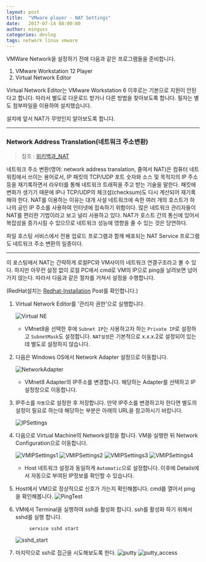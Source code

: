 ```yaml
---
layout: post
title:  "VMware player - NAT Settings"
date:   2017-07-14 08:00:00
author: minguss
categories: devlog
tags: network linux vmware
---
```



 VMWare Network을 설정하기 전에 다음과 같은 프로그램들을 준비합니다.

1. VMware Workstation 12 Player
1. Virtual Network Editor

Virtual Network Editor는 VMware Workstation 6 이후로는 기본으로 지원이 안된다고 합니다. 따라서 별도로 다운로드 받거나 다른 방법을 찾아보도록 합니다. 필자는 별도 첨부파일을 이용하여 설치했습니다.

설치에 앞서 NAT가 무엇인지 알아보도록 합니다.

---

### Network Address Translation(네트워크 주소변환)

>참조 : [위키백과_NAT](https://ko.wikipedia.org/wiki/%EB%84%A4%ED%8A%B8%EC%9B%8C%ED%81%AC_%EC%A3%BC%EC%86%8C_%EB%B3%80%ED%99%98 "위키")

네트워크 주소 변환(영어: network address translation, 줄여서 NAT)은 컴퓨터 네트워킹에서 쓰이는 용어로서, IP 패킷의 TCP/UDP 포트 숫자와 소스 및 목적지의 IP 주소 등을 재기록하면서 라우터를 통해 네트워크 트래픽을 주고 받는 기술을 말한다. 패킷에 변화가 생기기 때문에 IP나 TCP/UDP의 체크섬(checksum)도 다시 계산되어 재기록해야 한다. NAT를 이용하는 이유는 대개 사설 네트워크에 속한 여러 개의 호스트가 하나의 공인 IP 주소를 사용하여 인터넷에 접속하기 위함이다. 많은 네트워크 관리자들이 NAT를 편리한 기법이라고 보고 널리 사용하고 있다. NAT가 호스트 간의 통신에 있어서 복잡성을 증가시킬 수 있으므로 네트워크 성능에 영향을 줄 수 있는 것은 당연하다.

파일 호스팅 서비스에서 전용 업로드 프로그램과 함께 배포되는 NAT Service 프로그램도 네트워크 주소 변환의 일종이다.

---

이 포스팅에서 NAT는 간략하게 로컬PC와 VM사이의 네트워크 연결구조라고 볼 수 있다. 하지만 아무런 설정 없이 로컬 PC에서 cmd로 VM의 IP으로 ping을 날려보면 넘어가지 않는다. 따라서 다음과 같은 절차를 거쳐서 설정을 수행합니다.

(RedHat설치는 [Redhat-Installation](https://ko.wikipedia.org/wiki/%EB%84%A4%ED%8A%B8%EC%9B%8C%ED%81%AC_%EC%A3%BC%EC%86%8C_%EB%B3%80%ED%99%98 "Redhat-Install") Post를 확인합니다.)

1. Virtual Network Editor를 '관리자 권한'으로 실행합니다.

    ![Virtual NE](/assets/img/upload/vmware/6.png )
    - VMnet8을 선택한 후에 `Subnet IP`는 사용하고자 하는 `Private IP`로 설정하고 `SubnetMask`도 설정합니다. `NAT설정`은 기본적으로 x.x.x.2로 설정되어 있는데 별도로 설정하지 않습니다.

1. 다음은 Windows OS에서 Network Adapter 설정으로 이동합니다.
    
    ![NetworkAdapter](/assets/img/upload/vmware/7.png )
    - VMnet8 Adapter의 IP주소를 변경합니다. 해당하는 Adapter를 선택하고 IP설정창으로 이동합니다. 

1. IP주소를 `자동`으로 설정한 후 저장합니다. 만약 IP주소를 변경하고자 한다면 별도의 설정이 필요로 하는데 해당하는 부분은 아래의 URL을 참고하시기 바랍니다.

    ![IPSettings](/assets/img/upload/vmware/8.png )

1. 다음으로 Virtual Machine의 Network설정을 합니다. VM을 실행한 뒤 Network Configuration으로 이동합니다.

    ![VMIPSettings1](/assets/img/upload/vmware/9.png )
    ![VMIPSettings2](/assets/img/upload/vmware/10.png )
    ![VMIPSettings3](/assets/img/upload/vmware/11.png )
    ![VMIPSettings4](/assets/img/upload/vmware/14.png )
    - Host 네트워크 설정과 동일하게 `Automatic`으로 설정합니다. 이후에 Details에서 자동으로 부여된 IP정보를 확인할 수 있습니다.

1. Host에서 VM으로 정상적으로 신호가 가는지 확인해봅니다. cmd를 열어서 ping을 확인해봅니다.
    ![PingTest](/assets/img/upload/vmware/15.png )

1. VM에서 Terminal을 실행하여 ssh를 활성화 합니다. ssh를 활성화 하기 위해서 sshd를 실행 합니다.

            service sshd start

    ![sshd_start](/assets/img/upload/vmware/13.png )

1. 마지막으로 ssh로 접근을 시도해보도록 한다.
    ![putty](/assets/img/upload/vmware/16.png )
    ![putty_access](/assets/img/upload/vmware/17.png )